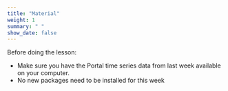 ```yaml
---
title: "Material"
weight: 1
summary: " "
show_date: false
---
```

Before doing the lesson:
* Make sure you have the Portal time series data from last week available on your computer.
* No new packages need to be installed for this week
